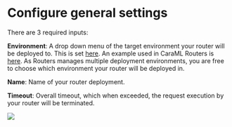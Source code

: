 # Configure general settings

There are 3 required inputs:

**Environment**: A drop down menu of the target environment your router will be deployed to. This is set [here](https://github.com/gojek/merlin/blob/main/charts/merlin/values.yaml#L102-L130). An example used in CaraML Routers is [here](https://github.com/gojek/turing/blob/main/infra/docker-compose/dev/merlin/deployment-config.yaml). As Routers manages multiple deployment environments, you are free to choose which environment your router will be deployed in.

**Name**: Name of your router deployment.

**Timeout**: Overall timeout, which when exceeded, the request execution by your router will be terminated.

![](../../../.gitbook/assets/general\_router\_settings.png)

